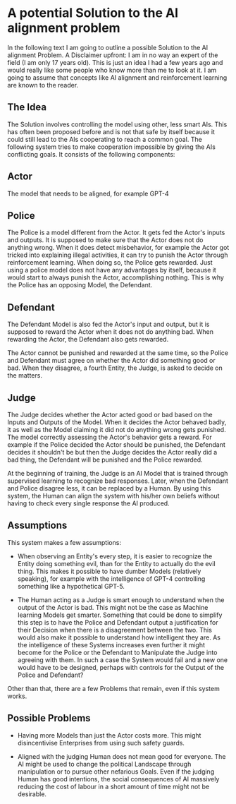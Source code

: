 # A potential Solution to the AI alignment problem 
In the following text I am going to outline a possible Solution to the AI alignment Problem. A Disclaimer upfront: I am in no way an expert of the field (I am only 17 years old). 
This is just an idea I had a few years ago and would really like some people who know more than me to look at it. 
I am going to assume that concepts like AI alignment and reinforcement learning are known to the reader. 

## The Idea
The Solution involves controlling the model using other, less smart AIs. This has often been proposed before and is not that safe by itself because it could still lead to the AIs cooperating to reach a common goal. 
The following system tries to make cooperation impossible by giving the AIs conflicting goals. It consists of the following components: 

## Actor
The model that needs to be aligned, for example GPT-4 

## Police
The Police is a model different from the Actor. It gets fed the Actor's inputs and outputs. It is supposed to make sure that the Actor does not do anything wrong. 
When it does detect misbehavior, for example the Actor got tricked into explaining illegal activities, it can try to punish the Actor through reinforcement learning. 
When doing so, the Police gets rewarded. Just using a police model does not have any advantages by itself, 
because it would start to always punish the Actor, accomplishing nothing. This is why the Police has an opposing Model, the Defendant. 

## Defendant
The Defendant Model is also fed the Actor's input and output, but it is supposed to reward the Actor when it does not do anything bad. 
When rewarding the Actor, the Defendant also gets rewarded.

The Actor cannot be punished and rewarded at the same time, so the Police and Defendant must agree on whether the Actor did something good or bad. When they disagree, a fourth Entity, the Judge, is asked to decide on the matters.

## Judge
The Judge decides whether the Actor acted good or bad based on the Inputs and Outputs of the Model. When it decides the Actor behaved badly, it as well as the Model claiming it did not do anything wrong gets punished. The model correctly assessing the Actor's behavior gets a reward. For example if the Police decided the Actor should be punished, the Defendant decides it shouldn't be but then the Judge decides the Actor really did a bad thing, the Defendant will be punished and the Police rewarded.

At the beginning of training, the Judge is an AI Model that is trained through supervised learning to recognize bad responses. Later, when the Defendant and Police disagree less, 
it can be replaced by a Human. By using this system, the Human can align the system with his/her own beliefs without having to check every single response the AI produced.

## Assumptions

This system makes a few assumptions: 

- When observing an Entity's every step, it is easier to recognize the Entity doing something evil, than for the Entity to actually do the evil thing. This makes it possible to have dumber Models (relatively speaking), for example with the intelligence of GPT-4 controlling something like a hypothetical GPT-5. 

- The Human acting as a Judge is smart enough to understand when the output of the Actor is bad. This might not be the case as Machine learning Models get smarter. Something that could be done to simplify this step is to have the Police and Defendant output a justification for their Decision when there is a disagreement between the two. This would also make it possible to understand how intelligent they are. As the intelligence of these Systems increases even further it might become for the Police or the Defendant to Manipulate the Judge into agreeing with them. In such a case the System would fail and a new one would have to be designed, perhaps with controls for the Output of the Police and Defendant? 

 

Other than that, there are a few Problems that remain, even if this system works. 

## Possible Problems

- Having more Models than just the Actor costs more. This might disincentivise Enterprises from using such safety guards.  

- Aligned with the judging Human does not mean good for everyone. The AI might be used to change the political Landscape through manipulation or to pursue other nefarious Goals. Even if the judging Human has good intentions, the social consequences of AI massively reducing the cost of labour in a short amount of time might not be desirable. 
